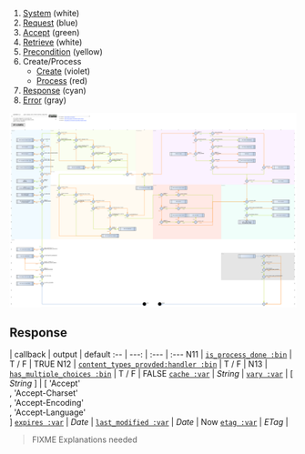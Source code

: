 1. [System](README_system.md) (white)
1. [Request](README_request.md) (blue)
1. [Accept](README_accept.md) (green)
1. [Retrieve](README_retrieve.md) (white)
1. [Precondition](README_precondition.md) (yellow)
1. Create/Process
    * [Create](README_create.md) (violet)
    * [Process](README_process.md) (red)
1. [Response](README_response.md) (cyan)
1. [Error](README_error.md) (gray)

![HTTP headers status](http-headers-status-v4.png)

## Response

 | callback | output | default
:-- | ---: | :--- | :---
N11 | [`is_process_done :bin`](#is_process_done-bin) | T / F | TRUE
N12 | [`content_types_provded:handler :bin`](#content_types_provided-handler-var) | T / F |
N13 | [`has_multiple_choices :bin`](#has_multiple_choices-bin) | T / F | FALSE
[`cache :var`](#cache-var) | *String* |
[`vary :var`](#vary-var) | [ *String* ] | [ 'Accept'<br>, 'Accept-Charset'<br>, 'Accept-Encoding'<br>, 'Accept-Language'<br>]
[`expires :var`](#vary-var) | *Date* |
[`last_modified :var`](#last_modified-var) | *Date* | Now
[`etag :var`](#etag-var) | *ETag* |

> FIXME Explanations needed
